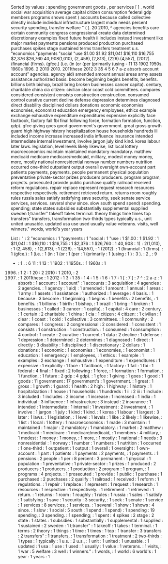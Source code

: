 Sorted by values :
spending government goods , per services [ ] . world social war acquisition average capital citizen consumption federal gdp members programs shows spent ) accounts because called collective directly include individual infrastructure largest made needs percent security spending, transfer welfare " ( ). 20 2010, ^ agencies benefits care certain community congress congressional create data determined discretionary examples fixed future health ii includes instead investment like major market payments pensions produced production purchased purchases spikes stage sustained terms transfers treatment u.s. "economics "payments "social "use $1.00 $1.92 $11,041 $16,110 $16,755 $2,376 $26,760 $40,908 ($1,010), ($2,458), ($2,813), ($226). ($4,557), (2012). (financial (firms). (gfce.) (i.e. (in (or (per (primarily (using - 11 13 1902 1950s. 1960s 1996. 2 2010 2010. 2011these 2012 3 35 4 5 6 7 a-z absorb account account" agencies. agency aid) amended amount annual areas army assets assistance authorized basis. become beginning begins benefits, benefits. billions birth bishop, brazil bring broken businesses cancer capita). century, charitable china cia citizen: civilian clear coast cold committees. compares considered consistent consists construction construction. consumed control curative current decline defense depression determines diagnosed direct disability disciplined dollars donations economic economies economies, economist education emergency employees, ethics example exchange exhaustive expenditure expenditures expensive explicitly face factbook, factory fail fbi final following force, formation formation, function, gdp). gfce giving goes good government's government. great gross growth guard high highway history hospitalization house households hundreds iii included income increase increased india influence insurance intended intermediate internal investment, involve jargon july kind kind. korea labour later laws. legislation, level levels likely likewise, list local lottery macroeconomics maintain maintained mandatory mandatory. matthew medicaid medicare medicare/medicaid, military, modest money money, more, mostly national nonresidential norway number numbers nutrition occurred one-third outpatient output overall oversight own-account part patients payments, payments. people permanent physical population preventative private-sector prizes producers producers. program program, projects. prosecuted provide public purchase qualify railroad received reform regulations. repair replace represent request research resources respective respectively. retirement retrieved return. returns room roughly rules russia sales satisfy satisfying save security, seek senate service services, services. several show since. slow south spend spend) spending. spending; state states subsidies substantially supplemental supplied sweden t;transfer" takeoff takes terminal. theory things time times top transfers" transfers, transformation two-thirds types typically u.s., unit united unusable. updated usa use used usually value veterans. visits, well winners." words, world's year years 

List :
" : 2
"economics : 1
"payments : 1
"social : 1
"use : 1
$1.00 : 1
$1.92 : 1
$11,041 : 1
$16,110 : 1
$16,755 : 1
$2,376 : 1
$26,760 : 1
$40,908 : 1
( : 2
($1,010), : 1
($2,458), : 1
($2,813), : 1
($226). : 1
($4,557), : 1
(2012). : 1
(financial : 1
(firms). : 1
(gfce.) : 1
(i.e. : 1
(in : 1
(or : 1
(per : 1
(primarily : 1
(using : 1
) : 3
). : 2
, : 9
- : 1
. : 6
11 : 1
13 : 1
1902 : 1
1950s. : 1
1960s : 1
1996. : 1
2 : 1
20 : 2
2010 : 1
2010, : 2
2010. : 1
2011these : 1
2012 : 1
3 : 1
35 : 1
4 : 1
5 : 1
6 : 1
7 : 1
[ : 7
] : 7
^ : 2
a-z : 1
absorb : 1
account : 1
account" : 1
accounts : 3
acquisition : 4
agencies : 2
agencies. : 1
agency : 1
aid) : 1
amended : 1
amount : 1
annual : 1
areas : 1
army : 1
assets : 1
assistance : 1
authorized : 1
average : 4
basis. : 1
because : 3
become : 1
beginning : 1
begins : 1
benefits : 2
benefits, : 1
benefits. : 1
billions : 1
birth : 1
bishop, : 1
brazil : 1
bring : 1
broken : 1
businesses : 1
called : 3
cancer : 1
capita). : 1
capital : 4
care : 2
century, : 1
certain : 2
charitable : 1
china : 1
cia : 1
citizen : 4
citizen: : 1
civilian : 1
clear : 1
coast : 1
cold : 1
collective : 3
committees. : 1
community : 2
compares : 1
congress : 2
congressional : 2
considered : 1
consistent : 1
consists : 1
construction : 1
construction. : 1
consumed : 1
consumption : 4
control : 1
create : 2
curative : 1
current : 1
data : 2
decline : 1
defense : 1
depression : 1
determined : 2
determines : 1
diagnosed : 1
direct : 1
directly : 3
disability : 1
disciplined : 1
discretionary : 2
dollars : 1
donations : 1
economic : 1
economies : 1
economies, : 1
economist : 1
education : 1
emergency : 1
employees, : 1
ethics : 1
example : 1
examples : 2
exchange : 1
exhaustive : 1
expenditure : 1
expenditures : 1
expensive : 1
explicitly : 1
face : 1
factbook, : 1
factory : 1
fail : 1
fbi : 1
federal : 4
final : 1
fixed : 2
following : 1
force, : 1
formation : 1
formation, : 1
function, : 1
future : 2
gdp : 4
gdp). : 1
gfce : 1
giving : 1
goes : 1
good : 1
goods : 11
government : 17
government's : 1
government. : 1
great : 1
gross : 1
growth : 1
guard : 1
health : 2
high : 1
highway : 1
history : 1
hospitalization : 1
house : 1
households : 1
hundreds : 1
ii : 2
iii : 1
include : 3
included : 1
includes : 2
income : 1
increase : 1
increased : 1
india : 1
individual : 3
influence : 1
infrastructure : 3
instead : 2
insurance : 1
intended : 1
intermediate : 1
internal : 1
investment : 2
investment, : 1
involve : 1
jargon : 1
july : 1
kind : 1
kind. : 1
korea : 1
labour : 1
largest : 3
later : 1
laws. : 1
legislation, : 1
level : 1
levels : 1
like : 2
likely : 1
likewise, : 1
list : 1
local : 1
lottery : 1
macroeconomics : 1
made : 3
maintain : 1
maintained : 1
major : 2
mandatory : 1
mandatory. : 1
market : 2
matthew : 1
medicaid : 1
medicare : 1
medicare/medicaid, : 1
members : 4
military, : 1
modest : 1
money : 1
money, : 1
more, : 1
mostly : 1
national : 1
needs : 3
nonresidential : 1
norway : 1
number : 1
numbers : 1
nutrition : 1
occurred : 1
one-third : 1
outpatient : 1
output : 1
overall : 1
oversight : 1
own-account : 1
part : 1
patients : 1
payments : 2
payments, : 1
payments. : 1
pensions : 2
people : 1
per : 8
percent : 3
permanent : 1
physical : 1
population : 1
preventative : 1
private-sector : 1
prizes : 1
produced : 2
producers : 1
producers. : 1
production : 2
program : 1
program, : 1
programs : 4
projects. : 1
prosecuted : 1
provide : 1
public : 1
purchase : 1
purchased : 2
purchases : 2
qualify : 1
railroad : 1
received : 1
reform : 1
regulations. : 1
repair : 1
replace : 1
represent : 1
request : 1
research : 1
resources : 1
respective : 1
respectively. : 1
retirement : 1
retrieved : 1
return. : 1
returns : 1
room : 1
roughly : 1
rules : 1
russia : 1
sales : 1
satisfy : 1
satisfying : 1
save : 1
security : 3
security, : 1
seek : 1
senate : 1
service : 1
services : 8
services, : 1
services. : 1
several : 1
show : 1
shows : 4
since. : 1
slow : 1
social : 5
south : 1
spend : 1
spend) : 1
spending : 19
spending, : 3
spending. : 1
spending; : 1
spent : 4
spikes : 2
stage : 2
state : 1
states : 1
subsidies : 1
substantially : 1
supplemental : 1
supplied : 1
sustained : 2
sweden : 1
t;transfer" : 1
takeoff : 1
takes : 1
terminal. : 1
terms : 2
theory : 1
things : 1
time : 1
times : 1
top : 1
transfer : 3
transfers : 2
transfers" : 1
transfers, : 1
transformation : 1
treatment : 2
two-thirds : 1
types : 1
typically : 1
u.s. : 2
u.s., : 1
unit : 1
united : 1
unusable. : 1
updated : 1
usa : 1
use : 1
used : 1
usually : 1
value : 1
veterans. : 1
visits, : 1
war : 5
welfare : 3
well : 1
winners." : 1
words, : 1
world : 6
world's : 1
year : 1
years : 1
